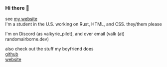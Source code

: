 ### Hi there 👋

see [my website](https://randomairborne.dev/) \
I'm a student in the U.S. working on Rust, HTML, and CSS.
they/them please

I'm on Discord (as valkyrie_pilot), and over email (valk (at) randomairborne.dev)

also check out the stuff my boyfriend does \
[github](https://github.com/tazz4843) \
[website](https://niko.lgbt) 
